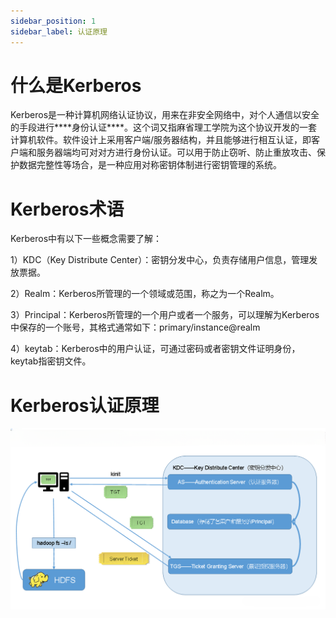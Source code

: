 ```yaml
---
sidebar_position: 1
sidebar_label: 认证原理
---
```


# 什么是Kerberos

​	Kerberos是一种计算机网络认证协议，用来在非安全网络中，对个人通信以安全的手段进行***\*身份认证\****。这个词又指麻省理工学院为这个协议开发的一套计算机软件。软件设计上采用客户端/服务器结构，并且能够进行相互认证，即客户端和服务器端均可对对方进行身份认证。可以用于防止窃听、防止重放攻击、保护数据完整性等场合，是一种应用对称密钥体制进行密钥管理的系统。

# Kerberos术语

Kerberos中有以下一些概念需要了解：

1）KDC（Key Distribute Center）：密钥分发中心，负责存储用户信息，管理发放票据。

2）Realm：Kerberos所管理的一个领域或范围，称之为一个Realm。

3）Principal：Kerberos所管理的一个用户或者一个服务，可以理解为Kerberos中保存的一个账号，其格式通常如下：primary/instance@realm

4）keytab：Kerberos中的用户认证，可通过密码或者密钥文件证明身份，keytab指密钥文件。

# Kerberos认证原理

![kerberos](../imgs/kerberos.png)
